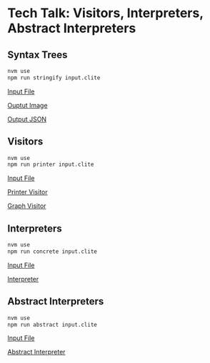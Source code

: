# Tech Talk: Visitors, Interpreters, Abstract Interpreters

## Syntax Trees

```sh
nvm use
npm run stringify input.clite
```

[Input File](./input.clite)

[Ouptut Image](./output.png)

[Output JSON](./output.json)

## Visitors

```sh
nvm use
npm run printer input.clite
```

[Input File](./input.clite)

[Printer Visitor](./src/visitors/pretty_print.ts)

[Graph Visitor](./src/visitors/graphviz.ts)


## Interpreters

```sh
nvm use
npm run concrete input.clite
```

[Input File](./input.clite)

[Interpreter](./src/visitors/interpreter.ts)

## Abstract Interpreters

```sh
nvm use
npm run abstract input.clite
```

[Input File](./input.clite)

[Abstract Interpreter](./src/visitors/abstract_interpreter.ts)
